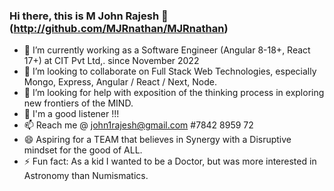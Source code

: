 ### Hi there, this is M John Rajesh 👋 (http://github.com/MJRnathan/MJRnathan)
- 🔭 I’m currently working as a Software Engineer (Angular 8-18+, React 17+) at CIT Pvt Ltd,. since November 2022
- 👯 I’m looking to collaborate on Full Stack Web Technologies, especially Mongo, Express, Angular / React / Next, Node. 
- 🤔 I’m looking for help with exposition of the thinking process in exploring new frontiers of the MIND.
- 💬 I'm a good listener !!!
- 📫 Reach me @ john1rajesh@gmail.com #7842 8959 72
- 😄 Aspiring for a TEAM that believes in Synergy with a Disruptive mindset for the good of ALL.
- ⚡ Fun fact: As a kid I wanted to be a Doctor, but was more interested in Astronomy than Numismatics.


<!--
**MJRnathan/MJRnathan** is a ✨ _special_ ✨ repository because its `README.md` (this file) appears on your GitHub profile.

Here are some ideas to get you started:

- 🔭 I’m currently working on ...
- 🌱 I’m currently learning ...
- 👯 I’m looking to collaborate on ...
- 🤔 I’m looking for help with ...
- 💬 Ask me about ...
- 📫 How to reach me: ...
- 😄 Pronouns: ...
- ⚡ Fun fact: ...
-->
